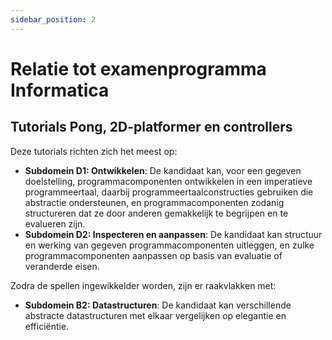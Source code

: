 ```yaml
---
sidebar_position: 2
---
```


# Relatie tot examenprogramma Informatica

## Tutorials Pong, 2D-platformer en controllers

Deze tutorials richten zich het meest op:
- **Subdomein D1: Ontwikkelen**: De kandidaat kan, voor een gegeven doelstelling, programmacomponenten ontwikkelen in een imperatieve programmeertaal, daarbij programmeertaalconstructies gebruiken die abstractie ondersteunen, en programmacomponenten zodanig structureren dat ze door anderen gemakkelijk te begrijpen en te evalueren zijn.
- **Subdomein D2: Inspecteren en aanpassen**: De kandidaat kan structuur en werking van gegeven programmacomponenten uitleggen, en zulke programmacomponenten aanpassen op basis van evaluatie of veranderde eisen.

Zodra de spellen ingewikkelder worden, zijn er raakvlakken met:
- **Subdomein B2: Datastructuren**: De kandidaat kan verschillende abstracte datastructuren met elkaar vergelijken op elegantie en efficiëntie.
